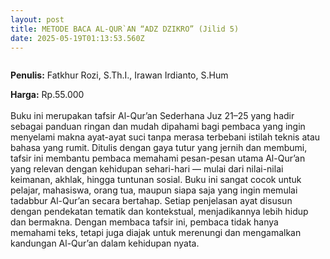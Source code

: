 ```yaml
---
layout: post
title: METODE BACA AL-QUR`AN “ADZ DZIKRO” (Jilid 5)
date: 2025-05-19T01:13:53.560Z
---
```

![]()

**P﻿enulis:** Fatkhur Rozi, S.Th.I., Irawan Irdianto, S.Hum

**Harga:** Rp.55.000\
\
Buku ini merupakan tafsir Al-Qur’an Sederhana Juz 21–25 yang hadir sebagai panduan ringan dan mudah dipahami bagi pembaca yang ingin menyelami makna ayat-ayat suci tanpa merasa terbebani istilah teknis atau bahasa yang rumit. Ditulis dengan gaya tutur yang jernih dan membumi, tafsir ini membantu pembaca memahami pesan-pesan utama Al-Qur’an yang relevan dengan kehidupan sehari-hari — mulai dari nilai-nilai keimanan, akhlak, hingga tuntunan sosial.
	Buku ini sangat cocok untuk pelajar, mahasiswa, orang tua, maupun siapa saja yang ingin memulai tadabbur Al-Qur’an secara bertahap. Setiap penjelasan ayat disusun dengan pendekatan tematik dan kontekstual, menjadikannya lebih hidup dan bermakna. Dengan membaca tafsir ini, pembaca tidak hanya memahami teks, tetapi juga diajak untuk merenungi dan mengamalkan kandungan Al-Qur’an dalam kehidupan nyata.